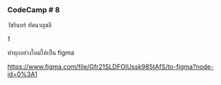 ###  CodeCamp # 8
วัชรินทร์ ทัศนาญชลี


1  

ทำทุกอย่างใหม่ให้เป็น figma  

https://www.figma.com/file/Gfr21SLDFOIUssk985tAfS/to-figma?node-id=0%3A1